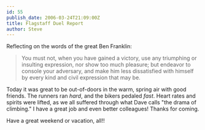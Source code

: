 ```yaml
---
id: 55
publish_date: 2006-03-24T21:09:00Z
title: Flagstaff Duel Report
author: Steve
---
```

Reflecting on the words of the great Ben Franklin:

> You must not, when you have gained a victory, use any triumphing or insulting expression, nor show too much pleasure; but endeavor to console your adversary, and make him less dissatisfied with himself by every kind and civil expression that may be.

Today it was great to be out-of-doors in the warm, spring air with good friends. The runners ran _hard_, and the bikers pedaled _fast_. Heart rates and spirits were lifted, as we all suffered through what Dave calls "the drama of climbing." I have a great job and even better colleagues! Thanks for coming.

Have a great weekend or vacation, all!!
